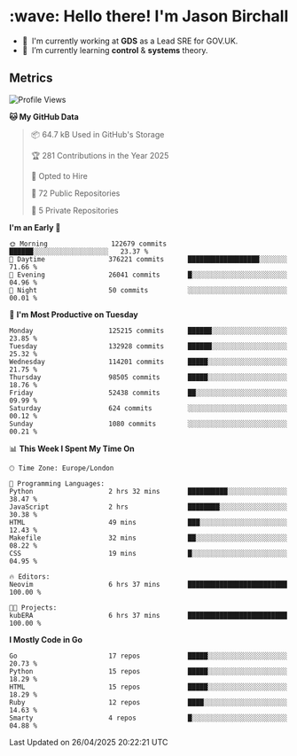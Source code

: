 <h1 align="left" id="jason-title">:wave: Hello there! I'm Jason Birchall</h1>

- :office: &nbsp;I'm currently working at **GDS** as a Lead SRE for GOV.UK.
- :seedling: &nbsp;I’m currently learning **control** & **systems** theory.

<h2>Metrics</h2>

<!--START_SECTION:waka-->
![Profile Views](http://img.shields.io/badge/Profile%20Views-0-blue)

**🐱 My GitHub Data** 

> 📦 64.7 kB Used in GitHub's Storage 
 > 
> 🏆 281 Contributions in the Year 2025
 > 
> 💼 Opted to Hire
 > 
> 📜 72 Public Repositories 
 > 
> 🔑 5 Private Repositories 
 > 
**I'm an Early 🐤** 

```text
🌞 Morning                122679 commits      ██████░░░░░░░░░░░░░░░░░░░   23.37 % 
🌆 Daytime                376221 commits      ██████████████████░░░░░░░   71.66 % 
🌃 Evening                26041 commits       █░░░░░░░░░░░░░░░░░░░░░░░░   04.96 % 
🌙 Night                  50 commits          ░░░░░░░░░░░░░░░░░░░░░░░░░   00.01 % 
```
📅 **I'm Most Productive on Tuesday** 

```text
Monday                   125215 commits      ██████░░░░░░░░░░░░░░░░░░░   23.85 % 
Tuesday                  132928 commits      ██████░░░░░░░░░░░░░░░░░░░   25.32 % 
Wednesday                114201 commits      █████░░░░░░░░░░░░░░░░░░░░   21.75 % 
Thursday                 98505 commits       █████░░░░░░░░░░░░░░░░░░░░   18.76 % 
Friday                   52438 commits       ██░░░░░░░░░░░░░░░░░░░░░░░   09.99 % 
Saturday                 624 commits         ░░░░░░░░░░░░░░░░░░░░░░░░░   00.12 % 
Sunday                   1080 commits        ░░░░░░░░░░░░░░░░░░░░░░░░░   00.21 % 
```


📊 **This Week I Spent My Time On** 

```text
🕑︎ Time Zone: Europe/London

💬 Programming Languages: 
Python                   2 hrs 32 mins       ██████████░░░░░░░░░░░░░░░   38.47 % 
JavaScript               2 hrs               ████████░░░░░░░░░░░░░░░░░   30.38 % 
HTML                     49 mins             ███░░░░░░░░░░░░░░░░░░░░░░   12.43 % 
Makefile                 32 mins             ██░░░░░░░░░░░░░░░░░░░░░░░   08.22 % 
CSS                      19 mins             █░░░░░░░░░░░░░░░░░░░░░░░░   04.95 % 

🔥 Editors: 
Neovim                   6 hrs 37 mins       █████████████████████████   100.00 % 

🐱‍💻 Projects: 
kubERA                   6 hrs 37 mins       █████████████████████████   100.00 % 
```

**I Mostly Code in Go** 

```text
Go                       17 repos            █████░░░░░░░░░░░░░░░░░░░░   20.73 % 
Python                   15 repos            █████░░░░░░░░░░░░░░░░░░░░   18.29 % 
HTML                     15 repos            █████░░░░░░░░░░░░░░░░░░░░   18.29 % 
Ruby                     12 repos            ████░░░░░░░░░░░░░░░░░░░░░   14.63 % 
Smarty                   4 repos             █░░░░░░░░░░░░░░░░░░░░░░░░   04.88 % 
```




 Last Updated on 26/04/2025 20:22:21 UTC
<!--END_SECTION:waka-->

<!-- links -->

[issues page]: https://github.com/jasonBirchall/jasonBirchall/issues "jasonBirchall/issues"
